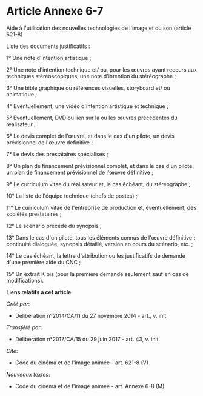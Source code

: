 # Article Annexe 6-7

Aide à l'utilisation des nouvelles technologies de l'image et du son (article 621-8) 

Liste des documents justificatifs : 

1° Une note d'intention artistique ; 

2° Une note d'intention technique et/ ou, pour les œuvres ayant recours aux techniques stéréoscopiques, une note d'intention
du stéréographe ; 

3° Une bible graphique ou références visuelles, storyboard et/ ou animatique ; 

4° Eventuellement, une vidéo d'intention artistique et technique ; 

5° Eventuellement, DVD ou lien sur la ou les œuvres précédentes du réalisateur ; 

6° Le devis complet de l'œuvre, et dans le cas d'un pilote, un devis prévisionnel de l'œuvre définitive ; 

7° Le devis des prestataires spécialisés ; 

8° Un plan de financement prévisionnel complet, et dans le cas d'un pilote, un plan de financement prévisionnel de l'œuvre
définitive ; 

9° Le curriculum vitae du réalisateur et, le cas échéant, du stéréographe ; 

10° La liste de l'équipe technique (chefs de postes) ; 

11° Le curriculum vitae de l'entreprise de production et, éventuellement, des sociétés prestataires ; 

12° Le scénario précédé du synopsis ; 

13° Dans le cas d'un pilote, tous les éléments connus de l'œuvre définitive : continuité dialoguée, synopsis détaillé,
version en cours du scénario, etc. ; 

14° Le cas échéant, la lettre d'attribution ou les justificatifs de demande d'une première aide du CNC ; 

15° Un extrait K bis (pour la première demande seulement sauf en cas de modifications).

**Liens relatifs à cet article**

_Créé par_:

  - Délibération n°2014/CA/11 du 27 novembre 2014 - art., v. init.

_Transféré par_:

  - Délibération n°2017/CA/15 du 29 juin 2017 - art. 43, v. init.

_Cite_:

  - Code du cinéma et de l'image animée - art. 621-8 (V)

_Nouveaux textes_:

  - Code du cinéma et de l'image animée - art. Annexe 6-8 (M)
